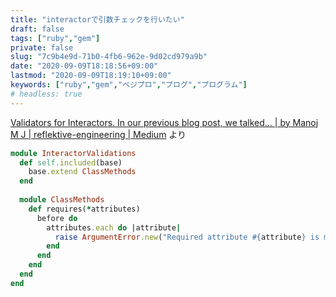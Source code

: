 ```yaml
---
title: "interactorで引数チェックを行いたい"
draft: false
tags: ["ruby","gem"]
private: false
slug: "7c9b4e9d-71b0-4fb6-962e-9d02cd979a9b"
date: "2020-09-09T18:18:56+09:00"
lastmod: "2020-09-09T18:19:10+09:00"
keywords: ["ruby","gem","ベジプロ","プログ","プログラム"]
# headless: true
---
```


[Validators for Interactors. In our previous blog post, we talked… | by Manoj M J | reflektive-engineering | Medium](https://medium.com/reflektive-engineering/validators-for-interactors-a0632494e3d5) より

```rb
module InteractorValidations
  def self.included(base)
    base.extend ClassMethods
  end
 
  module ClassMethods
    def requires(*attributes)
      before do
        attributes.each do |attribute|
          raise ArgumentError.new("Required attribute #{attribute} is missing") if context.public_send(attribute).nil?
        end
      end
    end
  end
end
```
